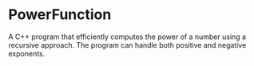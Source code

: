 # PowerFunction
A C++ program that efficiently computes the power of a number using a recursive approach. The program can handle both positive and negative exponents.
